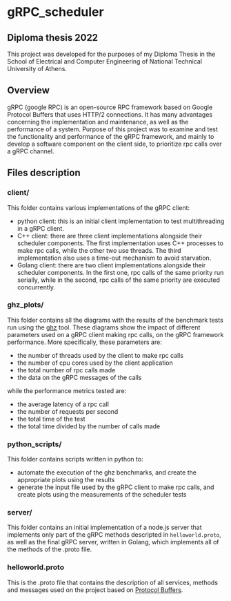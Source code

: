 # gRPC_scheduler

## Diploma thesis 2022
This project was developed for the purposes of my Diploma Thesis in the School of Electrical and Computer Engineering of National Technical University of Athens.

## Overview
gRPC (google RPC) is an open-source RPC framework based on Google Protocol Buffers that uses HTTP/2 connections. It has many advantages concerning the implementation and maintenance, as well as the performance of a system. Purpose of this project was to examine and test the functionality and performance of the gRPC framework, and mainly to develop a software component on the client side, to prioritize rpc calls over a gRPC channel.

## Files description
### client/
This folder contains various implementations of the gRPC client:
* python client: this is an initial client implementation to test multithreading in a gRPC client.
* C++ client: there are three client implementations alongside their scheduler components. The first implementation uses C++ processes to make rpc calls, while the other two use threads. The third implementation also uses a time-out mechanism to avoid starvation.
* Golang client: there are two client implementations alongside their scheduler components. In the first one, rpc calls of the same priority run serially, while in the second, rpc calls of the same priority are executed concurrently.

### ghz_plots/
This folder contains all the diagrams with the results of the benchmark tests run using the [ghz](https://ghz.sh/) tool. These diagrams show the impact of different parameters used on a gRPC client making rpc calls, on the gRPC framework performance. More specifically, these parameters are:
* the number of threads used by the client to make rpc calls
* the number of cpu cores used by the client application
* the total number of rpc calls made
* the data on the gRPC messages of the calls

while the performance metrics tested are:
* the average latency of a rpc call
* the number of requests per second
* the total time of the test
* the total time divided by the number of calls made
### python_scripts/
This folder contains scripts written in python to:
* automate the execution of the ghz benchmarks, and create the appropriate plots using the results
* generate the input file used by the gRPC client to make rpc calls, and create plots using the measurements of the scheduler tests
### server/
This folder contains an initial implementation of a node.js server that implements only part of the gRPC methods descripted in `helloworld.proto`, as well as the final gRPC server, written in Golang, which implements all of the methods of the .proto file.
### helloworld.proto
This is the .proto file that contains the description of all services, methods and messages used on the project based on [Protocol Buffers](https://developers.google.com/protocol-buffers).



